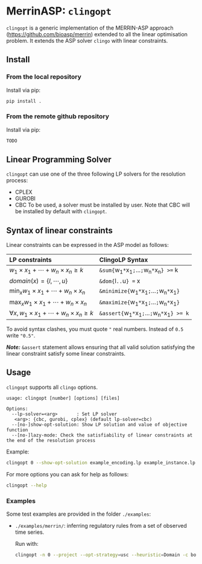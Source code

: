 # MerrinASP: `clingopt`

`clingopt` is a generic implementation of the MERRIN-ASP approach (https://github.com/bioasp/merrin) extended to all the linear optimisation problem.
It extends the ASP solver `clingo` with linear constraints.

## Install

### From the local repository

Install via pip:
```sh
pip install .
```

### From the remote github repository

Install via pip:
```sh
TODO
```

## Linear Programming Solver

`clingopt` can use one of the three following LP solvers for the resolution process:
- CPLEX
- GUROBI
- CBC
To be used, a solver must be installed by user. Note that CBC will be installed by default with `clingopt`. 

## Syntax of linear constraints

Linear constraints can be expressed in the ASP model as follows:

| LP constraints                                                 | ClingoLP Syntax                                                                    |
| :------------------------------------------------------------- | :--------------------------------------------------------------------------------- |
| $w_1 \times x_1 + \cdots + w_n \times x_n \geq k$              | `&sum{`w<sub>1</sub>`*`x<sub>1</sub>`;`...`;`w<sub>n</sub>`*`x<sub>n</sub>`} >=` k |
| $domain(x)=\{l, \cdots, u\}$                                   | `&dom{`l`..`u`} =` x                                                               |
| $\displaystyle\min_x w_1 \times x_1 + \cdots + w_n \times x_n$ | `&minimize{`w<sub>1</sub>`*`x<sub>1</sub>`;`...`;`w<sub>n</sub>`*`x<sub>1</sub>`}` |
| $\displaystyle\max_x w_1 \times x_1 + \cdots + w_n \times x_n$ | `&maximize{`w<sub>1</sub>`*`x<sub>1</sub>`;`...`;`w<sub>n</sub>`*`x<sub>1</sub>`}` |
| $\forall x,\, w_1 \times x_1 + \cdots + w_n \times x_n \geq k$ | `&assert{`w<sub>1</sub>`*`x<sub>1</sub>`;`...`;`w<sub>n</sub>`*`x<sub>1</sub>`} >= k`   |

To avoid syntax clashes, you must quote `"` real numbers. Instead of `0.5` write `"0.5"`.

***Note:*** `&assert` statement allows ensuring that all valid solution satisfying the linear constraint satisfy some linear constraints.

## Usage

`clingopt` supports all `clingo` options.

```text
usage: clingopt [number] [options] [files]

Options:
  --lp-solver=<arg>       : Set LP solver
   <arg>: {cbc, gurobi, cplex} (default lp-solver=cbc)
  --[no-]show-opt-solution: Show LP solution and value of objective function
  --[no-]lazy-mode: Check the satisfiability of linear constraints at the end of the resolution process
```

Example:
```sh
clingopt 0 --show-opt-solution example_encoding.lp example_instance.lp
```

For more options you can ask for help as follows:
```sh
clingopt --help
```
  
### Examples

Some test examples are provided in the folder `./examples`:
- `./examples/merrin/`: inferring regulatory rules from a set of observed time series.

    Run with:
    ```sh
    clingopt -n 0 --project --opt-strategy=usc --heuristic=Domain -c bounded_nonreach=0 --enum-mode=domRec --dom-mod=5,16 --opt-mode=optN  examples/merrin/model_merrin.lp examples/merrin/model_rfba_assert.lp examples/merrin/data/data_covert_kfp_100.lp
    ```
